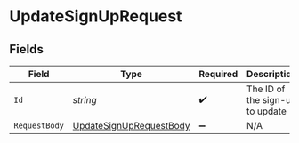 # UpdateSignUpRequest


## Fields

| Field                                                                         | Type                                                                          | Required                                                                      | Description                                                                   | Example                                                                       |
| ----------------------------------------------------------------------------- | ----------------------------------------------------------------------------- | ----------------------------------------------------------------------------- | ----------------------------------------------------------------------------- | ----------------------------------------------------------------------------- |
| `Id`                                                                          | *string*                                                                      | :heavy_check_mark:                                                            | The ID of the sign-up to update                                               | signup_1234567890abcdef                                                       |
| `RequestBody`                                                                 | [UpdateSignUpRequestBody](../../Models/Operations/UpdateSignUpRequestBody.md) | :heavy_minus_sign:                                                            | N/A                                                                           |                                                                               |